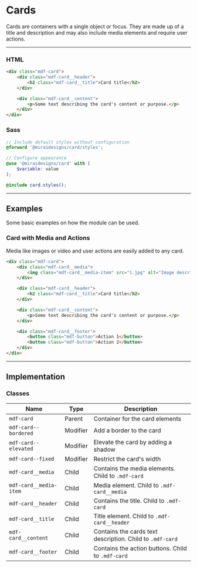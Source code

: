 # Cards

Cards are containers with a single object or focus. They are made up of a title and description and may also include media elements and require user actions.

---

### HTML

```html
<div class="mdf-card"> 
    <div class="mdf-card__header">
        <h2 class="mdf-card__title">Card title</h2>
    </div>

    <div class="mdf-card__content">
        <p>Some text describing the card's content or purpose.</p>
    </div>
</div>
```

### Sass

```scss
// Include default styles without configuration
@forward '@miraidesigns/card/styles';
```

```scss
// Configure appearance
@use '@miraidesigns/card' with (
    $variable: value
);

@include card.styles();
```

---

## Examples

Some basic examples on how the module can be used.

### Card with Media and Actions

Media like images or video and user actions are easily added to any card.

```html
<div class="mdf-card">
    <div class="mdf-card__media">
        <img class="mdf-card__media-item" src="1.jpg" alt="Image description">
    </div>

    <div class="mdf-card__header">
        <h2 class="mdf-card__title">Card title</h2>
    </div>

    <div class="mdf-card__content">
        <p>Some text describing the card's content or purpose.</p>
    </div>

    <div class="mdf-card__footer">
        <button class="mdf-button">Action 1</button>
        <button class="mdf-button">Action 2</button>
    </div>
</div>
```

---

## Implementation

### Classes

| Name                   | Type     | Description                                               |
| ---------------------- | -------- | --------------------------------------------------------- |
| `mdf-card`             | Parent   | Container for the card elements                           |
| `mdf-card--bordered`   | Modifier | Add a border to the card                                  |
| `mdf-card--elevated`   | Modifier | Elevate the card by adding a shadow                       |
| `mdf-card--fixed`      | Modifier | Restrict the card's width                                 |
| `mdf-card__media`      | Child    | Contains the media elements. Child to `.mdf-card`         |
| `mdf-card__media-item` | Child    | Media element. Child to `.mdf-card__media`                |
| `mdf-card__header`     | Child    | Contains the title. Child to `.mdf-card`                  |
| `mdf-card__title`      | Child    | Title element. Child to `.mdf-card__header`               |
| `mdf-card__content`    | Child    | Contains the cards text description. Child to `.mdf-card` |
| `mdf-card__footer`     | Child    | Contains the action buttons. Child to `.mdf-card`         |